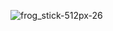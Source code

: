![frog_stick-512px-26](https://user-images.githubusercontent.com/89833124/146675339-d68a33dc-b8d1-4107-8c12-90cffbb282fa.gif)
